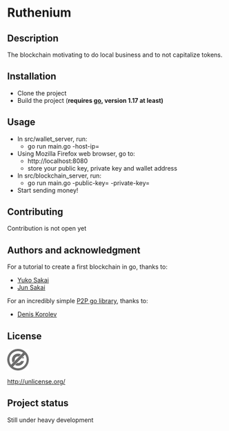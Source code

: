 # Ruthenium

## Description

The blockchain motivating to do local business and to not capitalize tokens.

## Installation

* Clone the project
* Build the project (**requires [go](https://go.dev/dl/), version 1.17 at least)**

## Usage

* In src/wallet_server, run:
    * go run main.go -host-ip=<your external IP address>
* Using Mozilla Firefox web browser, go to:
    * http://localhost:8080
    * store your public key, private key and wallet address
* In src/blockchain_server, run:
    * go run main.go -public-key=<your public key> -private-key=<your private key>
* Start sending money!

## Contributing

Contribution is not open yet

## Authors and acknowledgment

For a tutorial to create a first blockchain in go, thanks to:

* [Yuko Sakai](https://www.udemy.com/user/myeigoworld/)
* [Jun Sakai](https://udemy.com/user/jun-sakai/)

For an incredibly simple [P2P go library](https://github.com/leprosus/golang-p2p), thanks to:

* [Denis Korolev](https://github.com/leprosus)

## License

![img.png](img.png)

http://unlicense.org/

## Project status

Still under heavy development
